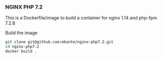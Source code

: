 ### NGINX PHP 7.2
This is a Dockerfile/image to build a container for nginx 1.14 and php-fpm 7.2.8

Build the image
```bash
git clone git@github.com:mkante/nginx-php7.2.git
cd nginx-php7.2 
docker build .
```
